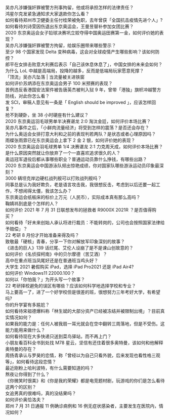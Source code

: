 吴亦凡涉嫌强奸罪被警方刑事拘留，他或将承担怎样的法律责任？  
鸿星尔克发紧急通知求大家退款你怎么看？  
如何看待郑州市卫健委主任付桂荣被免职，去年曾获「全国抗击疫情先进个人」?  
如何看待刘诗雯因伤退出东京奥运会，王曼昱替补参加女团比赛？  
2020 东京奥运会女子铅球决赛巩立姣夺得中国奥运田赛第一金，如何评价她的表现？  
吴亦凡涉嫌强奸罪被警方拘留，给娱乐圈带来哪些警示？  
至少 98 个国家发现 Delta 变种病毒，这会对全球疫情产生哪些影响？该如何防控？  
郎平在女排击败意大利赛后表示「自己该休息休息了」，中国女排的未来会如何？  
为什么 LoL 中越是高端局，投降的越多，反而是低端局玩家愿意死撑？  
「顶流」吴亦凡坠落 | 当流量被关进铁窗  
如何评价苏炳添在东京奥运会男子 100 米预赛的表现？  
首例违反香港国安法案件被告唐英杰被判入狱 9 年，曾带「港独」旗帜冲越警方防线，对此你怎么看？  
发 SCI，审稿人意见有一条是「 English should be improved 」，应该怎样回复？  
抢不到硬卧，坐 38 小时硬座有什么建议？  
2020 东京奥运羽毛球男单半决赛谌龙 2:0 淘汰金廷，如何评价本场比赛？  
吴亦凡事件之后，「小鲜肉流量经济」将受到怎样的震荡？是否还会存在？  
为什么奥运会女排打意大利和之前的表现判若两队？是状态或者心理原因吗？  
雨蝶张雨霏已在东京奥运会上拿下 2 金 2 银，如何评价她的表现？  
2020 东京奥运会羽毛球男单 1/4 决赛谌龙 2:1 力克周天成，如何评价本场比赛？  
是什么原因突然就让你放弃了一个一直喜欢追求很久的人？  
奥运冠军退役后都从事哪些职业？普通运动员靠什么挣钱，有哪些出路？  
2020 东京奥运会中国游泳队频出惊艳成绩，你对国家队哪些游泳运动员印象最深刻？  
3000 辆坦克岸边硬杠战列舰可以打败战列舰吗？  
同事总是认为我好欺负，老是语言攻击我，我很想反击，考虑到以后还要一起工作，不想闹得太僵，我该怎么办？  
东京奥运会纸板床的标价上万元（人民币），实际成本真有那么高吗？  
鞠婧祎到底是个怎样的人？  
如何评价 2021 年 7 月 31 日联想发布的拯救者 R9000X 2021R ？是否值得购买？  
如何看待「好未来创始人承认将进行裁员：不能转岗的，公司也会按照国家法律给予赔偿」？  
22 考研 8 月份才开始准备来得及吗？  
致敬最「硬核」青春，分享一下你对解放军印象深刻的故事？  
《进击的巨人》139 话烂尾、艾伦人设崩了是不是谏山创故意的？  
如何评价《名侦探柯南》中的贝尔摩德（苦艾酒）？  
高中在重点班当凤尾好还是在普通班当鸡头好？  
大学生 2021 暑假购买 iPad，选择 iPad Pro2021 还是 iPad Air4?  
如何评价 Windows11 22000.100？  
如何以「你怕我？」为开头写一个故事？  
22 考研择校避免的误区有哪些？应该如何科学地选择学校和专业？  
马上要高一了，进了一个好学校但是很差的班，很想努力三年考好大学，有希望吗?  
你的升学宴有多尴尬？  
如何看待宋祖德爆料称「林生斌的大部分资产已经被冻结并被限制出境」？目前真实情况如何？  
如果我的能力是：任何人被我扇一耳光就会在空中翻转三周落地，但是不受伤。这能力能用来做什么？  
如何看待现在大多快递只送到菜鸟驿站，而不再上门？  
小朋友看百科全书到处找 M78 星云，坚信有还住着很多奥特曼，该如何和他解释奥特曼的存在？  
周扬青承认与罗昊的恋情，称「曾经以为自己只看外貌，后来发现也看性格三观等」，如何看待这段恋情？  
最近刚粉上哈利波特，有什么需要知道的吗？  
熬夜让你得到了什么？  
《你微笑时很美》和《你是我的荣耀》都是电竞题材剧，玩游戏的你们是怎么看待这两个的区别？  
女追男真的很难吗，真的没结果吗？  
如何评价奥恰洛夫？  
郑州 7 月 31 日通报 11 例确诊病例和 16 例无症状感染者，主要发生在医院内，情况如何？  
